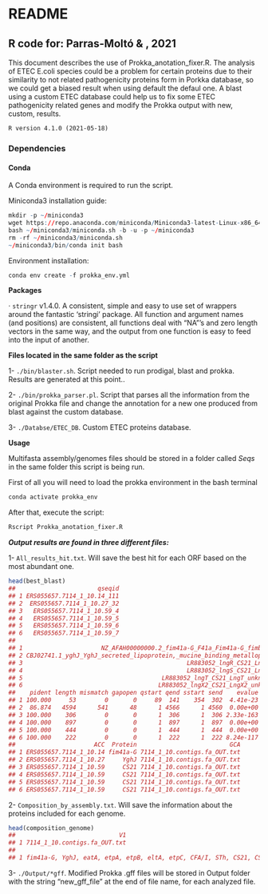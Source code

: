 
<!-- README.md is generated from README.Rmd. Please edit that file -->

# **README**

## **R code for: Parras-Moltó & , 2021**

This document describes the use of Prokka\_anotation\_fixer.R. The
analysis of ETEC E.coli species could be a problem for certain proteins
due to their similarity to not related pathogenicity proteins form in
Porkka database, so we could get a biased result when using default the
defaul one. A blast using a custom ETEC database could help us to fix
some ETEC pathogenicity related genes and modify the Prokka output with
new, custom, results.

    R version 4.1.0 (2021-05-18)

### **Dependencies**

#### **Conda**

A Conda environment is required to run the script.

Miniconda3 installation guide:

``` r
mkdir -p ~/miniconda3
wget https://repo.anaconda.com/miniconda/Miniconda3-latest-Linux-x86_64.sh -O ~/miniconda3/miniconda.sh
bash ~/miniconda3/miniconda.sh -b -u -p ~/miniconda3
rm -rf ~/miniconda3/miniconda.sh
~/miniconda3/bin/conda init bash
```

Environment installation:

``` r
conda env create -f prokka_env.yml
```

**Packages**

· `stringr` v1.4.0. A consistent, simple and easy to use set of wrappers
around the fantastic ‘stringi’ package. All function and argument names
(and positions) are consistent, all functions deal with “NA”’s and zero
length vectors in the same way, and the output from one function is easy
to feed into the input of another.

**Files located in the same folder as the script**

1- `./bin/blaster.sh`. Script needed to run prodigal, blast and prokka.
Results are generated at this point..

2- `./bin/prokka_parser.pl`. Script that parses all the information from
the original Prokka file and change the annotation for a new one
produced from blast against the custom database.

3- `./Databse/ETEC_DB`. Custom ETEC proteins database.

**Usage**

Multifasta assembly/genomes files should be stored in a folder called
*Seqs* in the same folder this script is being run.

First of all you will need to load the prokka environment in the bash
terminal

``` r
conda activate prokka_env
```

After that, execute the script:

``` r
Rscript Prokka_anotation_fixer.R
```

***Output results are found in three different files:***

1- `All_results_hit.txt`. Will save the best hit for each ORF based on
the most abundant one.

``` r
head(best_blast)
##                       qseqid
## 1 ERS055657.7114_1_10.14_111
## 2  ERS055657.7114_1_10.27_32
## 3   ERS055657.7114_1_10.59_4
## 4   ERS055657.7114_1_10.59_5
## 5   ERS055657.7114_1_10.59_6
## 6   ERS055657.7114_1_10.59_7
##                                                                            sseqid
## 1                      NZ_AFAH00000000.2_fim41a-G_F41a_Fim41a-G_fimbrial_subunit_
## 2 CBJ02741.1_yghJ_YghJ_secreted_lipoprotein,_mucine_binding_metalloprotease_YghJ_
## 3                                              LR883052_lngR_CS21_LngR_regulator_
## 4                                              LR883052_lngS_CS21_LngS_regulator_
## 5                                       LR883052_lngT_CS21_LngT_unknown_function_
## 6                                      LR883052_lngX2_CS21_LngX2_unknown_function
##    pident length mismatch gapopen qstart qend sstart send    evalue bitscore
## 1 100.000     53        0       0     89  141    354  302  4.41e-23       99
## 2  86.874   4594      541      48      1 4566      1 4560  0.00e+00     5086
## 3 100.000    306        0       0      1  306      1  306 2.33e-163      566
## 4 100.000    897        0       0      1  897      1  897  0.00e+00     1657
## 5 100.000    444        0       0      1  444      1  444  0.00e+00      821
## 6 100.000    222        0       0      1  222      1  222 8.24e-117      411
##                      ACC  Protein                          GCA
## 1 ERS055657.7114_1_10.14 fim41a-G 7114_1_10.contigs.fa_OUT.txt
## 2 ERS055657.7114_1_10.27     YghJ 7114_1_10.contigs.fa_OUT.txt
## 3 ERS055657.7114_1_10.59     CS21 7114_1_10.contigs.fa_OUT.txt
## 4 ERS055657.7114_1_10.59     CS21 7114_1_10.contigs.fa_OUT.txt
## 5 ERS055657.7114_1_10.59     CS21 7114_1_10.contigs.fa_OUT.txt
## 6 ERS055657.7114_1_10.59     CS21 7114_1_10.contigs.fa_OUT.txt
```

2- `Composition_by_assembly.txt`. Will save the information about the
proteins included for each genome.

``` r
head(composition_genome)
##                             V1
## 1 7114_1_10.contigs.fa_OUT.txt
##                                                                         V2
## 1 fim41a-G, YghJ, eatA, etpA, etpB, eltA, etpC, CFA/I, STh, CS21, CS1, CS3
```

3- `./Output/*gff`. Modified Prokka .gff files will be stored in Output
folder with the string “new\_gff\_file” at the end of file name, for
each analyzed file.

